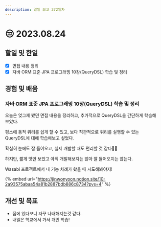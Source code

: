 ```yaml
---
description: 일일 회고 372일차
---
```


# 😒 2023.08.24

## 할일 및 한일&#x20;

* [x] 면접 내용 정리&#x20;
* [x] 자바 ORM 표준 JPA 프로그래밍 10장(QueryDSL) 학습 및 정리&#x20;

## 경험 및 배움&#x20;

### 자바 ORM 표준 JPA 프로그래밍 10장(QueryDSL) 학습 및 정리&#x20;

오늘은 엊그제 봤던 면접 내용을 정리하고, 추가적으로 QueryDSL을 간단하게 학습해보았다.

평소에 동적 쿼리를 쉽게 할 수 있고, 보다 직관적으로 쿼리를 실행할 수 있는 QueryDSL에 대해 학습해보고 싶었다.

확실히 눈에도 잘 들어오고, 실제 개발할 때도 편리할 것 같다👍🏻

하지만, 짧게 맛만 보았고 아직 개발해보지는 않아 잘 들어오지는 않는다.

Wasabi 프로젝트에서 내 기능 차례가 왔을 때 시도해봐야지!

{% embed url="https://jinwonyoon.notion.site/10-2a93575abaa54a81b2887bdb886c8734?pvs=4" %}

## 개선 및 목표&#x20;

* 집에 있다보니 자꾸 나태해지는것 같다.&#x20;
* 내일은 학교에서 가서 개인 학습!&#x20;
